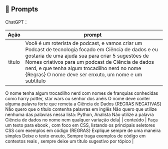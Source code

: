 ## 🧠 Prompts


ChatGPT：

|   Ação   | prompt                                                                                                                                                                                                                                                                         |
| :------: | ------------------------------------------------------------------------------------------------------------------------------------------------------------------------------------------------------------------------------------------------------------------------------ |
|  título  | Você é um roterista de podcast, e vamos criar um Podcast de tecnologia focado em Ciência de dados e eu gostaria de uma ajuda sua para criar 5 sugestões de Nomes criativos para um podcast de Ciência de dados nerd, e que tenha algum trocadilho nerd no nome  {Regras} O nome deve ser enxuto, um nome e um subtítulo
O nome tenha algum trocadilho nerd com nomes de franquias conhecidas como harry potter, star wars ou senhor dos anéis  O nome deve conter alguma palavra forte que remeta a Ciência de Dados {REGRAS NEGATIVAS} 
Não quero que o título contenha palavras em inglês 
Não quero que utilize nenhuma das palavras nessa lista: Python, Analista
Não utilize a palavra Ciência de dados no nome nem qualquer variação dela|
| conteúdo | Faça um texto para ebook , com foco em CSS, listando os principais seletores CSS com exemplos em código {REGRAS} Explique sempre de uma maneira simples Deixe o texto enxuto, Sempre traga exemplos de código em contextos reais , sempre deixe um título sugestivo por tópico |

